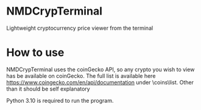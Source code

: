 # NMDCrypTerminal
Lightweight cryptocurrency price viewer from the terminal

# How to use
NMDCrypTerminal uses the coinGecko API, so any crypto you wish to view has be available on coinGecko. The full list is available here https://www.coingecko.com/en/api/documentation under \coins\list. Other than it should be self explanatory

Python 3.10 is required to run the program.
